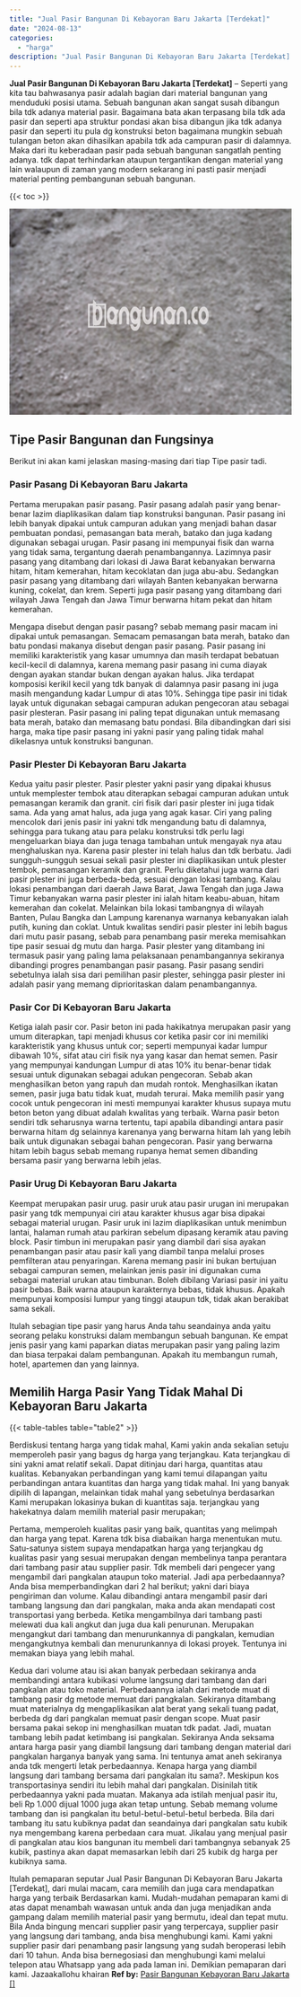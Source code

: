 ```yaml
---
title: "Jual Pasir Bangunan Di Kebayoran Baru Jakarta [Terdekat]"
date: "2024-08-13"
categories: 
  - "harga"
description: "Jual Pasir Bangunan Di Kebayoran Baru Jakarta [Terdekat]. Itulah pemaparan seputar Jual Pasir Bangunan Di Kebayoran Baru Jakarta [Terdekat], dari mulai mac..."
---
```


**Jual Pasir Bangunan Di Kebayoran Baru Jakarta \[Terdekat\]** – Seperti yang kita tau bahwasanya pasir adalah bagian dari material bangunan yang menduduki posisi utama. Sebuah bangunan akan sangat susah dibangun bila tdk adanya material pasir. Bagaimana bata akan terpasang bila tdk ada pasir dan seperti apa struktur pondasi akan bisa dibangun jika tdk adanya pasir dan seperti itu pula dg konstruksi beton bagaimana mungkin sebuah tulangan beton akan dihasilkan apabila tdk ada campuran pasir di dalamnya. Maka dari itu keberadaan pasir pada sebuah bangunan sangatlah penting adanya. tdk dapat terhindarkan ataupun tergantikan dengan material yang lain walaupun di zaman yang modern sekarang ini pasti pasir menjadi material penting pembangunan sebuah bangunan.

{{< toc >}}

![Jual Pasir Bangunan Di Kebayoran Baru Jakarta [Terdekat]](/images/jual-pasir-bangunan-20.png)

## Tipe Pasir Bangunan dan Fungsinya

Berikut ini akan kami jelaskan masing-masing dari tiap Tipe pasir tadi.

### Pasir Pasang Di Kebayoran Baru Jakarta

Pertama merupakan pasir pasang. Pasir pasang adalah pasir yang benar-benar lazim diaplikasikan dalam tiap konstruksi bangunan. Pasir pasang ini lebih banyak dipakai untuk campuran adukan yang menjadi bahan dasar pembuatan pondasi, pemasangan bata merah, batako dan juga kadang digunakan sebagai urugan. Pasir pasang ini mempunyai fisik dan warna yang tidak sama, tergantung daerah penambangannya. Lazimnya pasir pasang yang ditambang dari lokasi di Jawa Barat kebanyakan berwarna hitam, hitam kemerahan, hitam kecoklatan dan juga abu-abu. Sedangkan pasir pasang yang ditambang dari wilayah Banten kebanyakan berwarna kuning, cokelat, dan krem. Seperti juga pasir pasang yang ditambang dari wilayah Jawa Tengah dan Jawa Timur berwarna hitam pekat dan hitam kemerahan.

Mengapa disebut dengan pasir pasang? sebab memang pasir macam ini dipakai untuk pemasangan. Semacam pemasangan bata merah, batako dan batu pondasi makanya disebut dengan pasir pasang. Pasir pasang ini memiliki karakteristik yang kasar umumnya dan masih terdapat bebatuan kecil-kecil di dalamnya, karena memang pasir pasang ini cuma diayak dengan ayakan standar bukan dengan ayakan halus. Jika terdapat komposisi kerikil kecil yang tdk banyak di dalamnya pasir pasang ini juga masih mengandung kadar Lumpur di atas 10%. Sehingga tipe pasir ini tidak layak untuk digunakan sebagai campuran adukan pengecoran atau sebagai pasir plesteran. Pasir pasang ini paling tepat digunakan untuk memasang bata merah, batako dan memasang batu pondasi. Bila dibandingkan dari sisi harga, maka tipe pasir pasang ini yakni pasir yang paling tidak mahal dikelasnya untuk konstruksi bangunan.

### Pasir Plester Di Kebayoran Baru Jakarta

Kedua yaitu pasir plester. Pasir plester yakni pasir yang dipakai khusus untuk memplester tembok atau diterapkan sebagai campuran adukan untuk pemasangan keramik dan granit. ciri fisik dari pasir plester ini juga tidak sama. Ada yang amat halus, ada juga yang agak kasar. Ciri yang paling mencolok dari jenis pasir ini yakni tdk mengandung batu di dalamnya, sehingga para tukang atau para pelaku konstruksi tdk perlu lagi mengeluarkan biaya dan juga tenaga tambahan untuk mengayak nya atau menghaluskan nya. Karena pasir plester ini telah halus dan tdk berbatu. Jadi sungguh-sungguh sesuai sekali pasir plester ini diaplikasikan untuk plester tembok, pemasangan keramik dan granit. Perlu diketahui juga warna dari pasir plester ini juga berbeda-beda, sesuai dengan lokasi tambang. Kalau lokasi penambangan dari daerah Jawa Barat, Jawa Tengah dan juga Jawa Timur kebanyakan warna pasir plester ini ialah hitam keabu-abuan, hitam kemerahan dan cokelat. Melainkan bila lokasi tambangnya di wilayah Banten, Pulau Bangka dan Lampung karenanya warnanya kebanyakan ialah putih, kuning dan coklat. Untuk kwalitas sendiri pasir plester ini lebih bagus dari mutu pasir pasang, sebab para penambang pasir mereka memisahkan tipe pasir sesuai dg mutu dan harga. Pasir plester yang ditambang ini termasuk pasir yang paling lama pelaksanaan penambangannya sekiranya dibandingi progres penambangan pasir pasang. Pasir pasang sendiri sebetulnya ialah sisa dari pemilihan pasir plester, sehingga pasir plester ini adalah pasir yang memang diprioritaskan dalam penambangannya.

### Pasir Cor Di Kebayoran Baru Jakarta

Ketiga ialah pasir cor. Pasir beton ini pada hakikatnya merupakan pasir yang umum diterapkan, tapi menjadi khusus cor ketika pasir cor ini memiliki karakteristik yang khusus untuk cor; seperti mempunyai kadar lumpur dibawah 10%, sifat atau ciri fisik nya yang kasar dan hemat semen. Pasir yang mempunyai kandungan Lumpur di atas 10% itu benar-benar tidak sesuai untuk digunakan sebagai adukan pengecoran. Sebab akan menghasilkan beton yang rapuh dan mudah rontok. Menghasilkan ikatan semen, pasir juga batu tidak kuat, mudah terurai. Maka memilih pasir yang cocok untuk pengecoran ini mesti mempunyai karakter khusus supaya mutu beton beton yang dibuat adalah kwalitas yang terbaik. Warna pasir beton sendiri tdk seharusnya warna tertentu, tapi apabila dibandingi antara pasir berwarna hitam dg selainnya karenanya yang berwarna hitam lah yang lebih baik untuk digunakan sebagai bahan pengecoran. Pasir yang berwarna hitam lebih bagus sebab memang rupanya hemat semen dibanding bersama pasir yang berwarna lebih jelas.

### Pasir Urug Di Kebayoran Baru Jakarta

Keempat merupakan pasir urug. pasir uruk atau pasir urugan ini merupakan pasir yang tdk mempunyai ciri atau karakter khusus agar bisa dipakai sebagai material urugan. Pasir uruk ini lazim diaplikasikan untuk menimbun lantai, halaman rumah atau parkiran sebelum dipasang keramik atau paving block. Pasir timbun ini merupakan pasir yang diambil dari sisa ayakan penambangan pasir atau pasir kali yang diambil tanpa melalui proses pemfilteran atau penyaringan. Karena memang pasir ini bukan bertujuan sebagai campuran semen, melainkan jenis pasir ini digunakan cuma sebagai material urukan atau timbunan. Boleh dibilang Variasi pasir ini yaitu pasir bebas. Baik warna ataupun karakternya bebas, tidak khusus. Apakah mempunyai komposisi lumpur yang tinggi ataupun tdk, tidak akan berakibat sama sekali.

Itulah sebagian tipe pasir yang harus Anda tahu seandainya anda yaitu seorang pelaku konstruksi dalam membangun sebuah bangunan. Ke empat jenis pasir yang kami paparkan diatas merupakan pasir yang paling lazim dan biasa terpakai dalam pembangunan. Apakah itu membangun rumah, hotel, apartemen dan yang lainnya.

## Memilih Harga Pasir Yang Tidak Mahal Di Kebayoran Baru Jakarta

{{< table-tables table="table2" >}}

Berdiskusi tentang harga yang tidak mahal, Kami yakin anda sekalian setuju memperoleh pasir yang bagus dg harga yang terjangkau. Kata terjangkau di sini yakni amat relatif sekali. Dapat ditinjau dari harga, quantitas atau kualitas. Kebanyakan perbandingan yang kami temui dilapangan yaitu perbandingan antara kuantitas dan harga yang tidak mahal. Ini yang banyak dipilih di lapangan, melainkan tidak mahal yang sebetulnya berdasarkan Kami merupakan lokasinya bukan di kuantitas saja. terjangkau yang hakekatnya dalam memilih material pasir merupakan;

Pertama, memperoleh kualitas pasir yang baik, quantitas yang melimpah dan harga yang tepat. Karena tdk bisa diabaikan harga menentukan mutu. Satu-satunya sistem supaya mendapatkan harga yang terjangkau dg kualitas pasir yang sesuai merupakan dengan membelinya tanpa perantara dari tambang pasir atau supplier pasir. Tdk membeli dari pengecer yang mengambil dari pangkalan ataupun toko material. Jadi apa perbedaannya? Anda bisa memperbandingkan dari 2 hal berikut; yakni dari biaya pengiriman dan volume. Kalau dibandingi antara mengambil pasir dari tambang langsung dan dari pangkalan, maka anda akan mendapati cost transportasi yang berbeda. Ketika mengambilnya dari tambang pasti melewati dua kali angkut dan juga dua kali penurunan. Merupakan mengangkut dari tambang dan menurunkannya di pangkalan, kemudian mengangkutnya kembali dan menurunkannya di lokasi proyek. Tentunya ini memakan biaya yang lebih mahal.

Kedua dari volume atau isi akan banyak perbedaan sekiranya anda membandingi antara kubikasi volume langsung dari tambang dan dari pangkalan atau toko material. Perbedaannya ialah dari metode muat di tambang pasir dg metode memuat dari pangkalan. Sekiranya ditambang muat materialnya dg mengaplikasikan alat berat yang sekali tuang padat, berbeda dg dari pangkalan memuat pasir dengan scope. Muat pasir bersama pakai sekop ini menghasilkan muatan tdk padat. Jadi, muatan tambang lebih padat ketimbang isi pangkalan. Sekiranya Anda seksama antara harga pasir yang diambil langsung dari tambang dengan material dari pangkalan harganya banyak yang sama. Ini tentunya amat aneh sekiranya anda tdk mengerti letak perbedaannya. Kenapa harga yang diambil langsung dari tambang bersama dari pangkalan itu sama?. Meskipun kos transportasinya sendiri itu lebih mahal dari pangkalan. Disinilah titik perbedaannya yakni pada muatan. Makanya ada istilah menjual pasir itu, beli Rp 1.000 dijual 1000 juga akan tetap untung. Sebab memang volume tambang dan isi pangkalan itu betul-betul-betul-betul berbeda. Bila dari tambang itu satu kubiknya padat dan seandainya dari pangkalan satu kubik nya mengembang karena perbedaan cara muat. Jikalau yang menjual pasir di pangkalan atau kios bangunan itu membeli dari tambangnya sebanyak 25 kubik, pastinya akan dapat memasarkan lebih dari 25 kubik dg harga per kubiknya sama.

Itulah pemaparan seputar Jual Pasir Bangunan Di Kebayoran Baru Jakarta \[Terdekat\], dari mulai macam, cara memilih dan juga cara mendapatkan harga yang terbaik Berdasarkan kami. Mudah-mudahan pemaparan kami di atas dapat menambah wawasan untuk anda dan juga menjadikan anda gampang dalam memilih material pasir yang bermutu, ideal dan tepat mutu. Bila Anda bingung mencari supplier pasir yang terpercaya, supplier pasir yang langsung dari tambang, anda bisa menghubungi kami. Kami yakni supplier pasir dari penambang pasir langsung yang sudah beroperasi lebih dari 10 tahun. Anda bisa bernegosiasi dan menghubungi kami melalui telepon atau Whatsapp yang ada pada laman ini. Demikian pemaparan dari kami. Jazaakallohu khairan
**Ref by:** [Pasir Bangunan Kebayoran Baru Jakarta []](https://id.wikipedia.org/wiki/Pasir)
